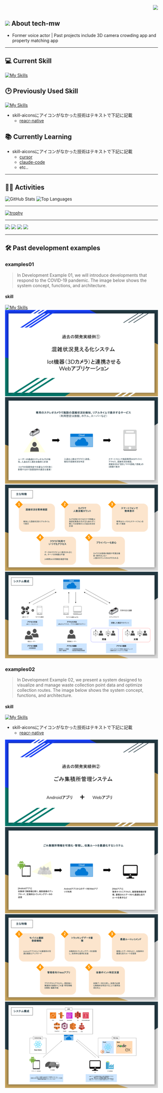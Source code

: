 <div align="right">
  <img src="https://komarev.com/ghpvc/?username=tech-mw" />
</div>

## <img src="https://media.giphy.com/media/hvRJCLFzcasrR4ia7z/giphy.gif" width="28"> About tech-mw
- Former voice actor | Past projects include 3D camera crowding app and property matching app

---


## 💻 Current Skill
[![My Skills](https://skillicons.dev/icons?i=python,django,mysql,docker,linux,vim,aws,pycharm,vscode,github,git&perline=15)](https://skillicons.dev)
## 🕑 Previously Used Skill
[![My Skills](https://skillicons.dev/icons?i=html,css,sass,bootstrap,jquery,javascript,ts,react,redux,vue,nodejs,express,fastapi,php,laravel,ruby,rails,postgres,redis,ubuntu,nginx,heroku,jenkins,sentry,postman,wordpress,bitbucket,npm,yarn,phpstorm,eclipse,atom,notion,md,ps,ai,xd,figma,anaconda&perline=15)](https://skillicons.dev)  
- skill-aiconsにアイコンがなかった技術はテキストで下記に記載
  - [reacr-native](https://reactnative.dev/)

## 📚 Currently Learning
- skill-aiconsにアイコンがなかった技術はテキストで下記に記載
  - [cursor](https://cursor.com/ja)
  - [claude-code](https://www.anthropic.com/claude-code)
  - etc..
---


## 🏃‍♀️ Activities
<!-- GitHub Stats -->
<img alt="GitHub Stats" height="170px" src="https://github-readme-stats.vercel.app/api?username=tech-mw&theme=vue-dark&show_icons=true" />
<img alt="Top Languages" height="170px" src="https://github-readme-stats.vercel.app/api/top-langs/?username=tech-mw&theme=vue-dark&layout=compact" />

---

<!-- Trophy -->
[![trophy](https://github-profile-trophy.vercel.app/?username=tech-mw&theme=onedark)](https://github.com/ryo-ma/github-profile-trophy)

---

<!-- Summary Cards -->
![](http://github-profile-summary-cards.vercel.app/api/cards/profile-details?username=tech-mw&theme=gruvbox)
![](http://github-profile-summary-cards.vercel.app/api/cards/repos-per-language?username=tech-mw&theme=gruvbox)
![](http://github-profile-summary-cards.vercel.app/api/cards/most-commit-language?username=tech-mw&theme=gruvbox)
![](http://github-profile-summary-cards.vercel.app/api/cards/stats?username=tech-mw&theme=gruvbox)

---
## 🛠 Past development examples
### examples01
> In Development Example 01, we will introduce developments that respond to the COVID-19 pandemic.
> The image below shows the system concept, functions, and architecture.

#### skill
[![My Skills](https://skillicons.dev/icons?i=js,react,nodejs,express,linux,vim,aws,vscode,github,git&perline=15)](https://skillicons.dev)
![examples01_head](./images/development_examples01_1.svg)
![examples01_overview](./images/development_examples01_2.svg)
![examples01_features](./images/development_examples01_3.svg)
![examples01_system_configuration](./images/development_examples01_4.svg)

### examples02
> In Development Example 02, we present a system designed to visualize and manage waste collection point data and optimize collection routes.
> The image below shows the system concept, functions, and architecture.

#### skill
[![My Skills](https://skillicons.dev/icons?i=js,react,nodejs,express,linux,vim,aws,vscode,github,git&perline=15)](https://skillicons.dev)
- skill-aiconsにアイコンがなかった技術はテキストで下記に記載
  - [reacr-native](https://reactnative.dev/)

![examples01_head](./images/development_examples02_1.svg)
![examples01_overview](./images/development_examples02_2.svg)
![examples01_features](./images/development_examples02_3.svg)
![examples01_system_configuration](./images/development_examples02_4.svg)